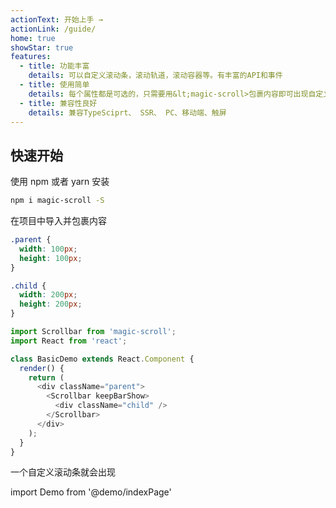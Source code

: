 ```yaml
---
actionText: 开始上手 →
actionLink: /guide/
home: true
showStar: true
features:
  - title: 功能丰富
    details: 可以自定义滚动条，滚动轨道，滚动容器等。有丰富的API和事件
  - title: 使用简单
    details: 每个属性都是可选的，只需要用&lt;magic-scroll>包裹内容即可出现自定义滚动条
  - title: 兼容性良好
    details: 兼容TypeSciprt、 SSR、 PC、移动端、触屏
---
```


## 快速开始

使用 npm 或者 yarn 安装

```bash
npm i magic-scroll -S
```

在项目中导入并包裹内容

```css
.parent {
  width: 100px;
  height: 100px;
}

.child {
  width: 200px;
  height: 200px;
}
```

```js
import Scrollbar from 'magic-scroll';
import React from 'react';

class BasicDemo extends React.Component {
  render() {
    return (
      <div className="parent">
        <Scrollbar keepBarShow>
          <div className="child" />
        </Scrollbar>
      </div>
    );
  }
}
```

一个自定义滚动条就会出现

import Demo from '@demo/indexPage'

<Demo />

